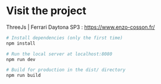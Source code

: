# Visit the project

ThreeJs | Ferrari Daytona SP3 : https://www.enzo-cosson.fr/

```bash
# Install dependencies (only the first time)
npm install

# Run the local server at localhost:8080
npm run dev

# Build for production in the dist/ directory
npm run build
```
